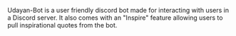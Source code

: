 Udayan-Bot is a user friendly discord bot made for interacting with users in a Discord server. It also comes with an "Inspire" feature allowing users to pull inspirational quotes from the bot.
